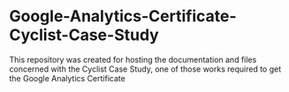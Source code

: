 # Google-Analytics-Certificate-Cyclist-Case-Study
This repository was created for hosting the documentation and files concerned with the Cyclist Case Study, one of those works required to get the Google Analytics Certificate
